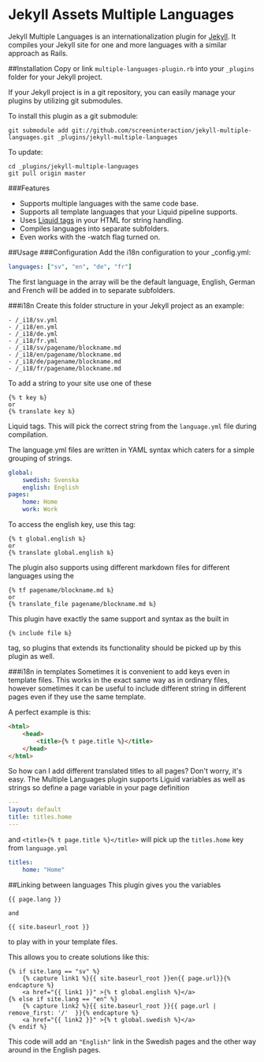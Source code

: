 Jekyll Assets Multiple Languages
================================

Jekyll Multiple Languages is an internationalization plugin for [Jekyll](https://github.com/mojombo/jekyll). It compiles your Jekyll site for one and more languages with a similar approach as Rails.

##Installation
Copy or link `multiple-languages-plugin.rb` into your `_plugins` folder
for your Jekyll project.

If your Jekyll project is in a git repository, you can easily
manage your plugins by utilizing git submodules.

To install this plugin as a git submodule:

    git submodule add git://github.com/screeninteraction/jekyll-multiple-languages.git _plugins/jekyll-multiple-languages

To update:

    cd _plugins/jekyll-multiple-languages
    git pull origin master
    
###Features
* Supports multiple languages with the same code base.
* Supports all template languages that your Liquid pipeline supports.
* Uses [Liquid tags](https://github.com/Shopify/liquid) in your HTML for string handling.
* Compiles languages into separate subfolders.
* Even works with the -watch flag turned on.

##Usage
###Configuration
Add the i18n configuration to your _config.yml:

```yaml	
languages: ["sv", "en", "de", "fr"]
```

The first language in the array will be the default language, English, German and French will be added in to separate subfolders.

###i18n
Create this folder structure in your Jekyll project as an example:

    - /_i18/sv.yml
    - /_i18/en.yml
    - /_i18/de.yml
    - /_i18/fr.yml
    - /_i18/sv/pagename/blockname.md
    - /_i18/en/pagename/blockname.md
    - /_i18/de/pagename/blockname.md
    - /_i18/fr/pagename/blockname.md

To add a string to your site use one of these

```liquid	
{% t key ‰}
or 
{% translate key ‰}
```
	
Liquid tags. This will pick the correct string from the `language.yml` file during compilation.

The language.yml files are written in YAML syntax which caters for a simple grouping of strings.

```yaml
global:
	swedish: Svenska
	english: English
pages:
	home: Home
	work: Work
```
	
  To access the english key, use this tag:

```liquid  	
{% t global.english ‰} 
or 
{% translate global.english ‰}
```
  	
The plugin also supports using different markdown files for different languages using the 

```liquid	
{% tf pagename/blockname.md ‰} 
or 
{% translate_file pagename/blockname.md ‰}
```

This plugin have exactly the same support and syntax as the built in

```liquid	
{% include file ‰}
```

tag, so plugins that extends its functionality should be picked up by this plugin as well.
  
###i18n in templates
Sometimes it is convenient to add keys even in template files. This works in the exact same way as in ordinary files, however sometimes it can be useful to include different string in different pages even if they use the same template.

A perfect example is this:

```html
<html>
	<head>
		<title>{% t page.title %}</title>
	</head>
</html>
```
	
So how can I add different translated titles to all pages? Don't worry, it's easy. The Multiple Languages plugin supports Liguid variables as well as strings so define a page variable in your page definition

```yaml
--- 
layout: default
title: titles.home
--- 
```	
	
and `<title>{% t page.title %}</title>` will pick up the `titles.home` key from `language.yml`

```yaml	
titles:
	home: "Home"
```
		
##Linking between languages
This plugin gives you the variables
	
```liquid
{{ page.lang }}
	
and
	
{{ site.baseurl_root }}
```
	
to play with in your template files.

This allows you to create solutions like this:

```liquid
{% if site.lang == "sv" %}
	{% capture link1 %}{{ site.baseurl_root }}en{{ page.url}}{% endcapture %}
	<a href="{{ link1 }}" >{% t global.english %}</a>
{% else if site.lang == "en" %}
	{% capture link2 %}{{ site.baseurl_root }}{{ page.url | remove_first: '/'  }}{% endcapture %}
	<a href="{{ link2 }}" >{% t global.swedish %}</a>
{% endif %}
```
	
This code will add an `"English"` link in the Swedish pages and the other way around in the English pages.
